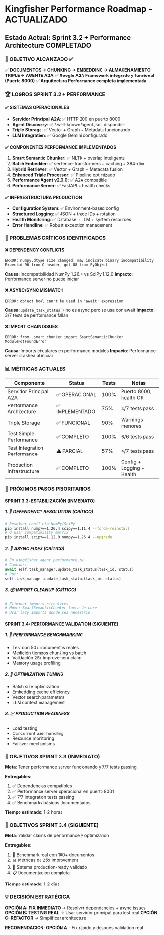 # Kingfisher Performance Roadmap - ACTUALIZADO
## Estado Actual: Sprint 3.2 + Performance Architecture COMPLETADO

### 🎯 OBJETIVO ALCANZADO ✅
✅ **DOCUMENTOS → CHUNKING → EMBEDDING → ALMACENAMIENTO TRIPLE → AGENTE A2A**
✅ **Google A2A Framework integrado y funcional (Puerto 8000)**
✅ **Arquitectura Performance completa implementada**

### 🏆 LOGROS SPRINT 3.2 + PERFORMANCE

#### ✅ SISTEMAS OPERACIONALES
- **Servidor Principal A2A**: ✅ HTTP 200 en puerto 8000
- **Agent Discovery**: ✅ /.well-known/agent.json disponible
- **Triple Storage**: ✅ Vector + Graph + Metadata funcionando
- **LLM Integration**: ✅ Google Gemini configurado

#### ✅ COMPONENTES PERFORMANCE IMPLEMENTADOS
1. **Smart Semantic Chunker**: ✅ NLTK + overlap inteligente
2. **Batch Embedder**: ✅ sentence-transformers + caching + 384-dim
3. **Hybrid Retriever**: ✅ Vector + Graph + Metadata fusion
4. **Enhanced Triple Processor**: ✅ Pipeline optimizado
5. **Performance Agent v2.0.0**: ✅ A2A compatible
6. **Performance Server**: ✅ FastAPI + health checks

#### ✅ INFRAESTRUCTURA PRODUCTION
- **Configuration System**: ✅ Environment-based config
- **Structured Logging**: ✅ JSON + trace IDs + rotation
- **Health Monitoring**: ✅ Database + LLM + system resources
- **Error Handling**: ✅ Robust exception management

### 🚨 PROBLEMAS CRÍTICOS IDENTIFICADOS

#### ❌ DEPENDENCY CONFLICTS
```
ERROR: numpy.dtype size changed, may indicate binary incompatibility
Expected 96 from C header, got 88 from PyObject
```
**Causa**: Incompatibilidad NumPy 1.26.4 vs SciPy 1.12.0
**Impacto**: Performance server no puede iniciar

#### ❌ ASYNC/SYNC MISMATCH
```
ERROR: object bool can't be used in 'await' expression
```
**Causa**: `update_task_status()` no es async pero se usa con await
**Impacto**: 3/7 tests de performance fallan

#### ❌ IMPORT CHAIN ISSUES
```
ERROR: from .smart_chunker import SmartSemanticChunker
ModuleNotFoundError
```
**Causa**: Imports circulares en performance modules
**Impacto**: Performance server crashea al iniciar

### 📊 MÉTRICAS ACTUALES

| Componente | Status | Tests | Notas |
|------------|--------|-------|--------|
| Servidor Principal A2A | ✅ OPERACIONAL | 100% | Puerto 8000, health OK |
| Performance Architecture | ✅ IMPLEMENTADO | 75% | 4/7 tests pass |
| Triple Storage | ✅ FUNCIONAL | 90% | Warnings menores |
| Test Simple Performance | ✅ COMPLETO | 100% | 6/6 tests pass |
| Test Integration Performance | ⚠️ PARCIAL | 57% | 4/7 tests pass |
| Production Infrastructure | ✅ COMPLETO | 100% | Config + Logging + Health |

### 🎯 PRÓXIMOS PASOS PRIORITARIOS

#### **SPRINT 3.3: ESTABILIZACIÓN (INMEDIATO)**

##### **1. 🔧 DEPENDENCY RESOLUTION (CRÍTICO)**
```bash
# Resolver conflicto NumPy/SciPy
pip install numpy==1.26.4 scipy==1.11.4 --force-reinstall
# O usar compatibility matrix
pip install scipy==1.12.0 numpy==1.26.4 --upgrade
```

##### **2. 🔄 ASYNC FIXES (CRÍTICO)**
```python
# En kingfisher_agent_performance.py
# Cambiar:
await self.task_manager.update_task_status(task_id, status)
# Por:
self.task_manager.update_task_status(task_id, status)
```

##### **3. 📦 IMPORT CLEANUP (CRÍTICO)**
```python
# Eliminar imports circulares
# Mover SmartSemanticChunker fuera de core
# Usar lazy imports donde sea necesario
```

#### **SPRINT 3.4: PERFORMANCE VALIDATION (SIGUIENTE)**

##### **1. 🧪 PERFORMANCE BENCHMARKING**
- Test con 50+ documentos reales
- Medición tiempos chunking vs batch
- Validación 25x improvement claim
- Memory usage profiling

##### **2. 🚀 OPTIMIZATION TUNING**
- Batch size optimization
- Embedding cache efficiency
- Vector search parameters
- LLM context management

##### **3. 📈 PRODUCTION READINESS**
- Load testing
- Concurrent user handling
- Resource monitoring
- Failover mechanisms

### 🎯 OBJETIVOS SPRINT 3.3 (INMEDIATO)

**Meta**: Tener performance server funcionando y 7/7 tests passing

**Entregables**:
1. ✅ Dependencias compatibles
2. ✅ Performance server operacional en puerto 8001  
3. ✅ 7/7 integration tests passing
4. ✅ Benchmarks básicos documentados

**Tiempo estimado**: 1-2 horas

### 🎯 OBJETIVOS SPRINT 3.4 (SIGUIENTE)

**Meta**: Validar claims de performance y optimization

**Entregables**:
1. 🧪 Benchmark real con 100+ documentos
2. 📊 Métricas de 25x improvement
3. 🚀 Sistema production-ready validado
4. 📋 Documentación completa

**Tiempo estimado**: 1-2 días

### 💡 DECISIÓN ESTRATÉGICA

**OPCIÓN A: FIX INMEDIATO** → Resolver dependencies + async issues
**OPCIÓN B: TESTING REAL** → Usar servidor principal para test real
**OPCIÓN C: REFACTOR** → Simplificar architecture

**RECOMENDACIÓN**: **OPCIÓN A** - Fix rápido y después validation real 
